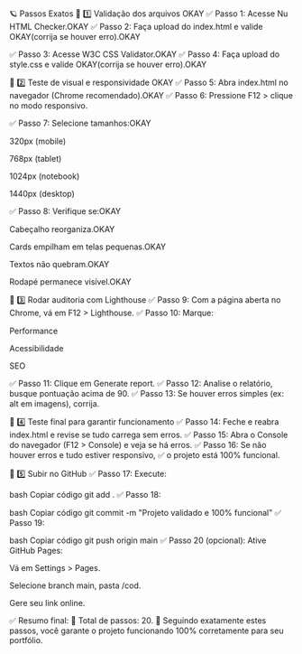 🪐 Passos Exatos
🎯 1️⃣ Validação dos arquivos OKAY
✅ Passo 1: Acesse Nu HTML Checker.OKAY
✅ Passo 2: Faça upload do index.html e valide OKAY(corrija se houver erro).OKAY

✅ Passo 3: Acesse W3C CSS Validator.OKAY
✅ Passo 4: Faça upload do style.css e valide OKAY(corrija se houver erro).OKAY

🎯 2️⃣ Teste de visual e responsividade OKAY
✅ Passo 5: Abra index.html no navegador (Chrome recomendado).OKAY
✅ Passo 6: Pressione F12 > clique no modo responsivo.

✅ Passo 7: Selecione tamanhos:OKAY

320px (mobile)

768px (tablet)

1024px (notebook)

1440px (desktop)

✅ Passo 8: Verifique se:OKAY

Cabeçalho reorganiza.OKAY

Cards empilham em telas pequenas.OKAY

Textos não quebram.OKAY

Rodapé permanece visível.OKAY

🎯 3️⃣ Rodar auditoria com Lighthouse
✅ Passo 9: Com a página aberta no Chrome, vá em F12 > Lighthouse.
✅ Passo 10: Marque:

Performance

Acessibilidade

SEO

✅ Passo 11: Clique em Generate report.
✅ Passo 12: Analise o relatório, busque pontuação acima de 90.
✅ Passo 13: Se houver erros simples (ex: alt em imagens), corrija.

🎯 4️⃣ Teste final para garantir funcionamento
✅ Passo 14: Feche e reabra index.html e revise se tudo carrega sem erros.
✅ Passo 15: Abra o Console do navegador (F12 > Console) e veja se há erros.
✅ Passo 16: Se não houver erros e tudo estiver responsivo, ✅ o projeto está 100% funcional.

🎯 5️⃣ Subir no GitHub
✅ Passo 17: Execute:

bash
Copiar código
git add .
✅ Passo 18:

bash
Copiar código
git commit -m "Projeto validado e 100% funcional"
✅ Passo 19:

bash
Copiar código
git push origin main
✅ Passo 20 (opcional): Ative GitHub Pages:

Vá em Settings > Pages.

Selecione branch main, pasta /cod.

Gere seu link online.

✅ Resumo final:
🔹 Total de passos: 20.
🔹 Seguindo exatamente estes passos, você garante o projeto funcionando 100% corretamente para seu portfólio.

